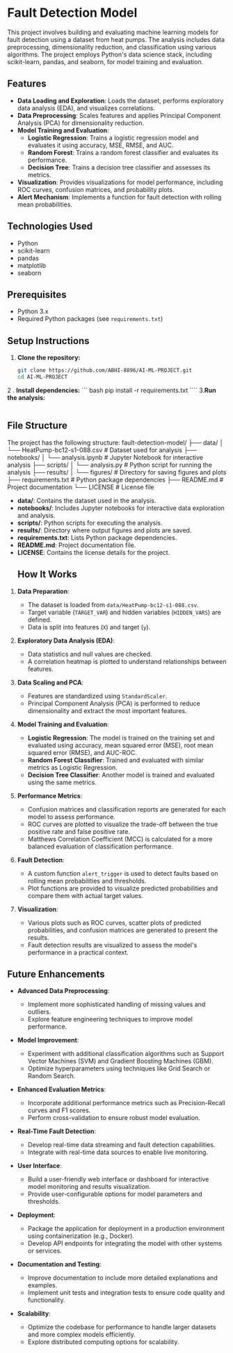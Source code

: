 # Fault Detection Model

This project involves building and evaluating machine learning models for fault detection using a dataset from heat pumps. The analysis includes data preprocessing, dimensionality reduction, and classification using various algorithms. The project employs Python's data science stack, including scikit-learn, pandas, and seaborn, for model training and evaluation.

## Features

- **Data Loading and Exploration**: Loads the dataset, performs exploratory data analysis (EDA), and visualizes correlations.
- **Data Preprocessing**: Scales features and applies Principal Component Analysis (PCA) for dimensionality reduction.
- **Model Training and Evaluation**:
  - **Logistic Regression**: Trains a logistic regression model and evaluates it using accuracy, MSE, RMSE, and AUC.
  - **Random Forest**: Trains a random forest classifier and evaluates its performance.
  - **Decision Tree**: Trains a decision tree classifier and assesses its metrics.
- **Visualization**: Provides visualizations for model performance, including ROC curves, confusion matrices, and probability plots.
- **Alert Mechanism**: Implements a function for fault detection with rolling mean probabilities.

## Technologies Used

- Python
- scikit-learn
- pandas
- matplotlib
- seaborn

## Prerequisites

- Python 3.x
- Required Python packages (see `requirements.txt`)

## Setup Instructions

1. **Clone the repository:**

   ```bash
   git clone https://github.com/ABHI-8896/AI-ML-PROJECT.git
   cd AI-ML-PROJECT
    ```
2 . **Install dependencies:**
     ``` bash
     pip install -r requirements.txt
      ````
3.**Run the analysis:**
 ```python analysis.py
 ```
## File Structure

The project has the following structure:
fault-detection-model/ ├── data/ │ └── HeatPump-bc12-s1-088.csv # Dataset used for analysis ├── notebooks/ │ └── analysis.ipynb # Jupyter Notebook for interactive analysis ├── scripts/ │ └── analysis.py # Python script for running the analysis ├── results/ │ └── figures/ # Directory for saving figures and plots ├── requirements.txt # Python package dependencies ├── README.md # Project documentation └── LICENSE # License file

- **data/**: Contains the dataset used in the analysis.
- **notebooks/**: Includes Jupyter notebooks for interactive data exploration and analysis.
- **scripts/**: Python scripts for executing the analysis.
- **results/**: Directory where output figures and plots are saved.
- **requirements.txt**: Lists Python package dependencies.
- **README.md**: Project documentation file.
- **LICENSE**: Contains the license details for the project.
  ## How It Works

1. **Data Preparation**:
   - The dataset is loaded from `data/HeatPump-bc12-s1-088.csv`.
   - Target variable (`TARGET_VAR`) and hidden variables (`HIDDEN_VARS`) are defined.
   - Data is split into features (`X`) and target (`y`).

2. **Exploratory Data Analysis (EDA)**:
   - Data statistics and null values are checked.
   - A correlation heatmap is plotted to understand relationships between features.

3. **Data Scaling and PCA**:
   - Features are standardized using `StandardScaler`.
   - Principal Component Analysis (PCA) is performed to reduce dimensionality and extract the most important features.

4. **Model Training and Evaluation**:
   - **Logistic Regression**: The model is trained on the training set and evaluated using accuracy, mean squared error (MSE), root mean squared error (RMSE), and AUC-ROC.
   - **Random Forest Classifier**: Trained and evaluated with similar metrics as Logistic Regression.
   - **Decision Tree Classifier**: Another model is trained and evaluated using the same metrics.

5. **Performance Metrics**:
   - Confusion matrices and classification reports are generated for each model to assess performance.
   - ROC curves are plotted to visualize the trade-off between the true positive rate and false positive rate.
   - Matthews Correlation Coefficient (MCC) is calculated for a more balanced evaluation of classification performance.

6. **Fault Detection**:
   - A custom function `alert_trigger` is used to detect faults based on rolling mean probabilities and thresholds.
   - Plot functions are provided to visualize predicted probabilities and compare them with actual target values.

7. **Visualization**:
   - Various plots such as ROC curves, scatter plots of predicted probabilities, and confusion matrices are generated to present the results.
   - Fault detection results are visualized to assess the model's performance in a practical context.
## Future Enhancements

- **Advanced Data Preprocessing**:
  - Implement more sophisticated handling of missing values and outliers.
  - Explore feature engineering techniques to improve model performance.

- **Model Improvement**:
  - Experiment with additional classification algorithms such as Support Vector Machines (SVM) and Gradient Boosting Machines (GBM).
  - Optimize hyperparameters using techniques like Grid Search or Random Search.

- **Enhanced Evaluation Metrics**:
  - Incorporate additional performance metrics such as Precision-Recall curves and F1 scores.
  - Perform cross-validation to ensure robust model evaluation.

- **Real-Time Fault Detection**:
  - Develop real-time data streaming and fault detection capabilities.
  - Integrate with real-time data sources to enable live monitoring.

- **User Interface**:
  - Build a user-friendly web interface or dashboard for interactive model monitoring and results visualization.
  - Provide user-configurable options for model parameters and thresholds.

- **Deployment**:
  - Package the application for deployment in a production environment using containerization (e.g., Docker).
  - Develop API endpoints for integrating the model with other systems or services.

- **Documentation and Testing**:
  - Improve documentation to include more detailed explanations and examples.
  - Implement unit tests and integration tests to ensure code quality and functionality.

- **Scalability**:
  - Optimize the codebase for performance to handle larger datasets and more complex models efficiently.
  - Explore distributed computing options for scalability.



